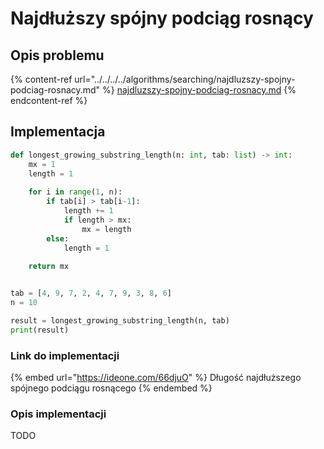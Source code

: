 # Najdłuższy spójny podciąg rosnący

## Opis problemu

{% content-ref url="../../../../algorithms/searching/najdluzszy-spojny-podciag-rosnacy.md" %}
[najdluzszy-spojny-podciag-rosnacy.md](../../../../algorithms/searching/najdluzszy-spojny-podciag-rosnacy.md)
{% endcontent-ref %}

## Implementacja

```python
def longest_growing_substring_length(n: int, tab: list) -> int:
    mx = 1
    length = 1
    
    for i in range(1, n):
        if tab[i] > tab[i-1]:
            length += 1
            if length > mx:
                mx = length
        else:
            length = 1
    
    return mx


tab = [4, 9, 7, 2, 4, 7, 9, 3, 8, 6]
n = 10

result = longest_growing_substring_length(n, tab)
print(result)
```

### Link do implementacji

{% embed url="https://ideone.com/66djuO" %}
Długość najdłuższego spójnego podciągu rosnącego
{% endembed %}

### Opis implementacji

TODO
